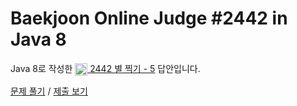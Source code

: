 # Baekjoon Online Judge #2442 in Java 8
Java 8로 작성한 [<img src="https://static.solved.ac/tier_small/3.svg" height="20" align="center">
2442 별 찍기 - 5](https://www.acmicpc.net/problem/2442) 답안입니다.

[문제 풀기](https://www.acmicpc.net/problem/2442) /
[제출 보기](https://www.acmicpc.net/source/88762608)
